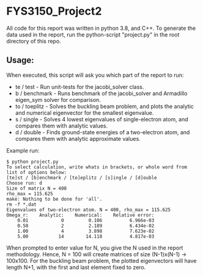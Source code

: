 # FYS3150_Project2
All code for this report was written in python 3.8, and C++.
To generate the data used in the report, run the python-script "project.py" in the root directory of this repo.

## Usage:
When executed, this script will ask you which part of the report to run:
 * te / test     - Run unit-tests for the jacobi_solver class.
 * b / benchmark - Runs benchmark of the jacobi_solver and Armadillo eigen_sym solver for comparison.
 * to / toeplitz - Solves the buckling beam problem, and plots the analytic and numerical eigenvector for the smallest eigenvalue.
 * s / single    - Solves 4 lowest eigenvalues of single-electron atom, and compares them with analytic values.
 * d / double    - Finds ground-state energies of a two-electron atom, and compares them with analytic approximate values.

Example run:
```console
$ python project.py
To select calculation, write whats in brackets, or whole word from list of options below:
[te]st / [b]enchmark / [to]eplitz / [s]ingle / [d]ouble
Choose run: d
Size of matrix N = 400
rho_max = 115.625
make: Nothing to be done for 'all'.
rm -f *.dat
Eigenvalues of two-electron atom. N = 400, rho_max = 115.625
Omega_r:    Analytic:    Numerical:    Relative error:
    0.01            0         0.106          6.966e-03
    0.50            2         2.189          6.434e-02
    1.00            4         3.898          7.623e-02
    5.00           14        14.118          4.817e-03
```

When prompted to enter value for N, you give the N used in the report
methodology. Hence, N = 100 will create matrices of size (N-1)x(N-1) -> 100x100.
For the buckling beam problem, the plotted eigenvectors will have length N+1, with the first and last element fixed to zero.
